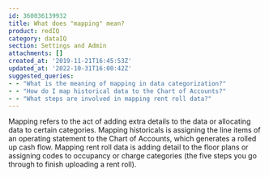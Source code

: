 ```yaml
---
id: 360036139932
title: What does "mapping" mean?
product: redIQ
category: dataIQ
section: Settings and Admin
attachments: []
created_at: '2019-11-21T16:45:53Z'
updated_at: '2022-10-31T16:00:42Z'
suggested_queries:
- - "What is the meaning of mapping in data categorization?"
- - "How do I map historical data to the Chart of Accounts?"
- - "What steps are involved in mapping rent roll data?"
---
```

Mapping refers to the act of adding extra details to the data or allocating data to certain categories. Mapping historicals is assigning the line items of an operating statement to the Chart of Accounts, which generates a rolled up cash flow. Mapping rent roll data is adding detail to the floor plans or assigning codes to occupancy or charge categories (the five steps you go through to finish uploading a rent roll).